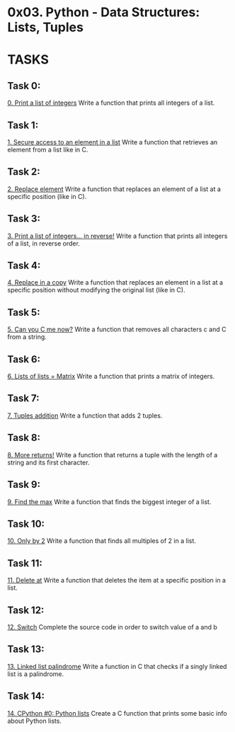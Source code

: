# 0x03. Python - Data Structures: Lists, Tuples

# TASKS
## Task 0:
[0. Print a list of integers](0-print_list_integer.py)
Write a function that prints all integers of a list.

## Task 1:
[1. Secure access to an element in a list](1-element_at.py)
Write a function that retrieves an element from a list like in C.

## Task 2:
[2. Replace element](2-replace_in_list.py)
Write a function that replaces an element of a list at a specific position (like in C).

## Task 3:
[3. Print a list of integers... in reverse!](3-print_reversed_list_integer.py)
Write a function that prints all integers of a list, in reverse order.

## Task 4:
[4. Replace in a copy](4-new_in_list.py)
Write a function that replaces an element in a list at a specific position without modifying the original list (like in C).

## Task 5:
[5. Can you C me now?](5-no_c.py)
Write a function that removes all characters c and C from a string.

## Task 6:
[6. Lists of lists = Matrix](6-print_matrix_integer.py)
Write a function that prints a matrix of integers.

## Task 7:
[7. Tuples addition](7-add_tuple.py)
Write a function that adds 2 tuples.

## Task 8:
[8. More returns!](8-multiple_returns.py)
Write a function that returns a tuple with the length of a string and its first character.

## Task 9:
[9. Find the max](9-max_integer.py)
Write a function that finds the biggest integer of a list.

## Task 10:
[10. Only by 2](10-divisible_by_2.py)
Write a function that finds all multiples of 2 in a list.

## Task 11:
[11. Delete at](11-delete_at.py)
Write a function that deletes the item at a specific position in a list.

## Task 12:
[12. Switch](12-switch.py)
Complete the source code in order to switch value of a and b

## Task 13:
[13. Linked list palindrome](13-is_palindrome.c)
Write a function in C that checks if a singly linked list is a palindrome.

## Task 14:
[14. CPython #0: Python lists](100-print_python_list_info.c)
Create a C function that prints some basic info about Python lists.
